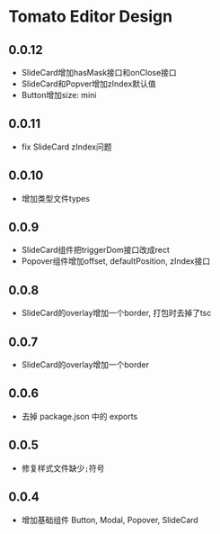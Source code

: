 # Tomato Editor Design

## 0.0.12

- SlideCard增加hasMask接口和onClose接口
- SlideCard和Popver增加zIndex默认值
- Button增加size: mini

## 0.0.11

- fix SlideCard zIndex问题

## 0.0.10

- 增加类型文件types

## 0.0.9

- SlideCard组件把triggerDom接口改成rect
- Popover组件增加offset, defaultPosition, zIndex接口

## 0.0.8

- SlideCard的overlay增加一个border, 打包时去掉了tsc

## 0.0.7

- SlideCard的overlay增加一个border

## 0.0.6

- 去掉 package.json 中的 exports

## 0.0.5

- 修复样式文件缺少`;`符号

## 0.0.4

- 增加基础组件 Button, Modal, Popover, SlideCard
